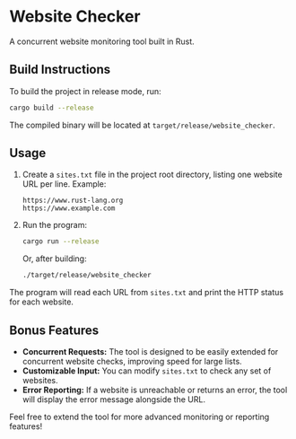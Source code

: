 # Website Checker

A concurrent website monitoring tool built in Rust.

## Build Instructions

To build the project in release mode, run:

```sh
cargo build --release
```

The compiled binary will be located at `target/release/website_checker`.

## Usage

1. Create a `sites.txt` file in the project root directory, listing one website URL per line. Example:

    ```
    https://www.rust-lang.org
    https://www.example.com
    ```

2. Run the program:

    ```sh
    cargo run --release
    ```

    Or, after building:

    ```sh
    ./target/release/website_checker
    ```

The program will read each URL from `sites.txt` and print the HTTP status for each website.

## Bonus Features

- **Concurrent Requests:** The tool is designed to be easily extended for concurrent website checks, improving speed for large lists.
- **Customizable Input:** You can modify `sites.txt` to check any set of websites.
- **Error Reporting:** If a website is unreachable or returns an error, the tool will display the error message alongside the URL.

Feel free to extend the tool for more advanced monitoring or reporting features!
